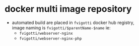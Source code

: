 
# docker multi image repository

- automated build are placed in `fvigotti` docker hub registry,  
    image naming is `fvigotti/$parentName-$name` ie: 
    - `fvigotti/webserver-nginx` 
    - `fvigotti/webserver-nginx-php` 

